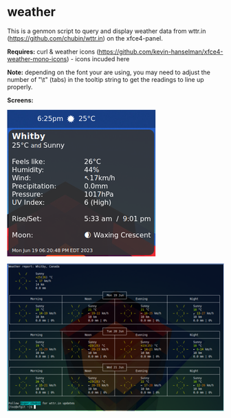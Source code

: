 # weather
This is a genmon script to query and display weather data from wttr.in (https://github.com/chubin/wttr.in) on the xfce4-panel.

<b>Requires:</b> curl & weather icons (https://github.com/kevin-hanselman/xfce4-weather-mono-icons) - icons incuded here

<b>Note:</b> depending on the font your are using, you may need to adjust the number of "\t" (tabs) in the tooltip string to get the readings to line up properly.

<b>Screens:</b>

![Screenshot of genmon plugin showing weather tooltip](tooltip.png)

![Screenshot of genmon plugin showing on_click output](on_click.png)
